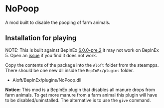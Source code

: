 # NoPoop
A mod built to disable the pooping of farm animals.

## Installation for playing

NOTE: This is built against BepInEx [6.0.0-pre.2](https://github.com/BepInEx/BepInEx/releases/tag/v6.0.0-pre.2) it may not work on BepInEx 5. Open an [issue](https://github.com/Sessional/AloftMods/issues/new?template=Blank+issue) if you find it does not work.

Copy the contents of the package into the `Aloft` folder from the steampps. There should be one new dll inside the `BepInEx/plugins` folder.
- Aloft/BepInEx/plugins/NoPoop.dll


**Notice:** This mod is a BepInEx plugin that disables all manure drops from farm animals. To get more manure from a farm animal this plugin will have to be disabled/uninstalled. The alternative is to use the `give` command.
